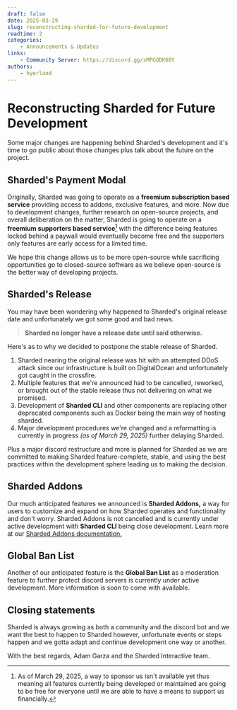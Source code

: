 ```yaml
---
draft: false 
date: 2025-03-29
slug: reconstructing-sharded-for-future-development
readtime: 2
categories:
    - Announcements & Updates
links:
    - Community Server: https://discord.gg/xMPGQDK6Bt
authors:
    - hyerland
---
```


# Reconstructing Sharded for Future Development

Some major changes are happening behind Sharded's development and it's time to go public
about those changes plus talk about the future on the project.

<!-- more -->

## Sharded's Payment Modal

Originally, Sharded was going to operate as a **freemium subscription based service** providing access to addons, exclusive features, and more.
Now due to development changes, further research on open-source projects, and overall deliberation on the matter, Sharded is going to operate
on a **freemium supporters based service**[^1] with the difference being features locked behind a paywall would eventually become free and 
the supporters only features are early access for a limited time.

[^1]: As of March 29, 2025, a way to sponsor us isn't available yet thus meaning all features currently being developed or maintained are going to be
free for everyone until we are able to have a means to support us financially.

We hope this change allows us to be more open-source while sacrificing opportunities go to closed-source software as we believe open-source is 
the better way of developing projects.

## Sharded's Release

You may have been wondering why happened to Sharded's original release date and unfortunately we got some good and bad news.
> **Sharded no longer have a release date until said otherwise.**

Here's as to why we decided to postpone the stable release of Sharded.

1. Sharded nearing the original release was hit with an attempted DDoS attack since our infrastructure is built on DigitalOcean and unfortunately got caught
in the crossfire.
2. Multiple features that we're announced had to be cancelled, reworked, or brought out of the stable release thus not delivering on what we promised.
3. Development of **Sharded CLI** and other components are replacing other deprecated components such as Docker being the main way of hosting sharded.
4. Major development procedures we're changed and a reformatting is currently in progress *(as of March 29, 2025)* further delaying Sharded.

Plus a major discord restructure and more is planned for Sharded as we are committed to making Sharded feature-complete, stable, and using the best practices
within the development sphere leading us to making the decision.

## Sharded Addons

Our much anticipated features we announced is **Sharded Addons,** a way for users to customize and expand on how Sharded operates and functionality and don't worry.
Sharded Addons is not cancelled and is currently under active development with **Sharded CLI** being close development. Learn more at our [Sharded Addons documentation.](https://sharded.app/addons)

## Global Ban List

Another of our anticipated feature is the **Global Ban List** as a moderation feature to further protect discord servers is currently under active development.
More information is soon to come with available. 

## Closing statements

Sharded is always growing as both a community and the discord bot and we want the best to happen to Sharded however, unfortunate events or steps happen and we gotta adapt and continue development one way or another.

With the best regards, Adam Garza and the Sharded Interactive team.